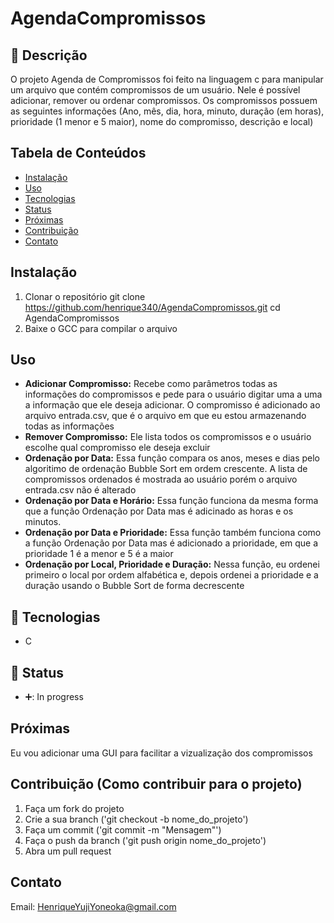 # AgendaCompromissos

## :memo: Descrição
O projeto Agenda de Compromissos foi feito na linguagem c para manipular um arquivo que contém compromissos de um usuário. Nele é possível adicionar, remover ou ordenar compromissos.
Os compromissos possuem as seguintes informações (Ano, mês, dia, hora, minuto, duração (em horas), prioridade (1 menor e 5 maior), nome do compromisso, descrição e local)

## Tabela de Conteúdos
- [Instalação](#Instalação) 
- [Uso](#Uso)
- [Tecnologias](#Tecnologias)
- [Status](#Status)
- [Próximas](#Proximas)
- [Contribuição](#Contribuição)
- [Contato](#Contato)

## Instalação
1. Clonar o repositório
git clone https://github.com/henrique340/AgendaCompromissos.git
cd AgendaCompromissos
2. Baixe o GCC para compilar o arquivo

## Uso
* **Adicionar Compromisso:** Recebe como parâmetros todas as informações do compromissos e pede para o usuário digitar uma a uma a informação que ele deseja adicionar. O compromisso é adicionado ao arquivo entrada.csv, que é o arquivo em que eu estou armazenando todas as informações
*  **Remover Compromisso:** Ele lista todos os compromissos e o usuário escolhe qual compromisso ele deseja excluir
*  **Ordenação por Data:** Essa função compara os anos, meses e dias pelo algoritimo de ordenação Bubble Sort em ordem crescente. A lista de compromissos ordenados é mostrada ao usuário porém o arquivo entrada.csv não é alterado
*  **Ordenação por Data e Horário:** Essa função funciona da mesma forma que a função Ordenação por Data mas é adicinado as horas e os minutos.
*  **Ordenação por Data e Prioridade:** Essa função também funciona como a função Ordenação por Data mas é adicionado a prioridade, em que a prioridade 1 é a menor e 5 é a maior
*  **Ordenação por Local, Prioridade e Duração:** Nessa função, eu ordenei primeiro o local por ordem alfabética e, depois ordenei a prioridade e a duração usando o Bubble Sort de forma decrescente  

## :wrench: Tecnologias
* C

## :dart: Status
* ➕:  In progress

## Próximas
Eu vou adicionar uma GUI para facilitar a vizualização dos compromissos

## Contribuição (Como contribuir para o projeto)
1. Faça um fork do projeto
2. Crie a sua branch ('git checkout -b nome_do_projeto')
3. Faça um commit ('git commit -m "Mensagem"')
4. Faça o push da branch ('git push origin nome_do_projeto')
5. Abra um pull request

## Contato
Email: HenriqueYujiYoneoka@gmail.com
